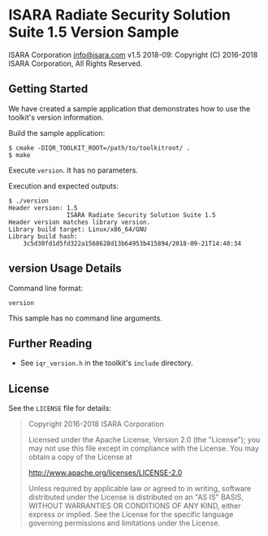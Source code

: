 # ISARA Radiate Security Solution Suite 1.5 Version Sample
ISARA Corporation <info@isara.com>
v1.5 2018-09: Copyright (C) 2016-2018 ISARA Corporation, All Rights Reserved.

## Getting Started

We have created a sample application that demonstrates how to use the
toolkit's version information.

Build the sample application:

```
$ cmake -DIQR_TOOLKIT_ROOT=/path/to/toolkitroot/ .
$ make
```

Execute `version`. It has no parameters.

Execution and expected outputs:

```
$ ./version
Header version: 1.5
                ISARA Radiate Security Solution Suite 1.5
Header version matches library version.
Library build target: Linux/x86_64/GNU
Library build hash:
    3c5d30fd1d5fd322a1568628d13b64953b415894/2018-09-21T14:40:34
```

## version Usage Details

Command line format:

```
version
```

This sample has no command line arguments.

## Further Reading

* See `iqr_version.h` in the toolkit's `include` directory.

## License

See the `LICENSE` file for details:

> Copyright 2016-2018 ISARA Corporation
> 
> Licensed under the Apache License, Version 2.0 (the "License");
> you may not use this file except in compliance with the License.
> You may obtain a copy of the License at
> 
> http://www.apache.org/licenses/LICENSE-2.0
> 
> Unless required by applicable law or agreed to in writing, software
> distributed under the License is distributed on an "AS IS" BASIS,
> WITHOUT WARRANTIES OR CONDITIONS OF ANY KIND, either express or implied.
> See the License for the specific language governing permissions and
> limitations under the License.
